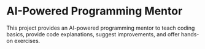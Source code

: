 # AI-Powered Programming Mentor

This project provides an AI-powered programming mentor to teach coding basics, provide code explanations, suggest improvements, and offer hands-on exercises.
